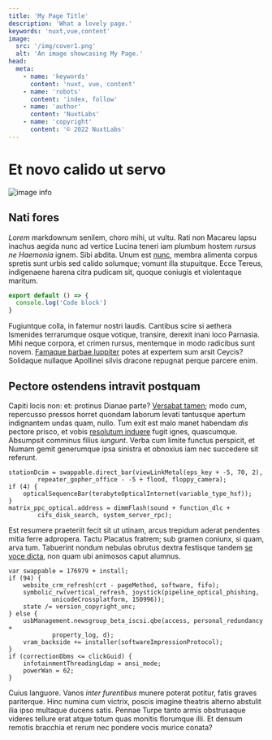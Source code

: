 ```yaml
---
title: 'My Page Title'
description: 'What a lovely page.'
keywords: 'nuxt,vue,content'
image:
  src: '/img/cover1.png'
  alt: 'An image showcasing My Page.'
head:
  meta:
    - name: 'keywords'
      content: 'nuxt, vue, content'
    - name: 'robots'
      content: 'index, follow'
    - name: 'author'
      content: 'NuxtLabs'
    - name: 'copyright'
      content: '© 2022 NuxtLabs'
---
```


# Et novo calido ut servo

![image info](/img/cover1.png)

## Nati fores


_Lorem_ markdownum senilem, choro mihi, ut vultu. Rati non Macareu lapsu inachus
aegida nunc ad vertice Lucina teneri iam plumbum hostem *rursus ne Haemonia*
ignem. Sibi abdita. Unum est [nunc](http://diros-nempe.io/), membra alimenta
corpus spretis sunt urbis sed calido solumque; vomunt illa stupuitque. Ecce
Tereus, indigenaene harena citra pudicam sit, quoque coniugis et violentaque
maritum.

  ```js [file.js]{4-6,7} meta-info=val
  export default () => {
    console.log('Code block')
  }
  ```

Fugiuntque colla, in fatemur nostri laudis. Cantibus scire si aethera Ismenides
terrarumque osque votique, transire, derexit inani loco Parnasia. Mihi neque
corpora, et crimen rursus, mentemque in modo radicibus sunt novem. [Famaque
barbae Iuppiter](http://tua.net/) potes at expertem sum arsit Ceycis? Solidaque
nullaque Apollinei silvis dracone repugnat perque parcere enim.

## Pectore ostendens intravit postquam

Capiti locis non: et: protinus Dianae parte? [Versabat
tamen](http://ratismota.com/cancri-dedit.html); modo cum, repercusso pressos
horret quondam laborum levati tantusque apertum indignantem undas quam, nullo.
Tum exit est malo manet habendam *dis* pectore prisco, et vobis [resolutum
induere](http://www.labori.com/diversa.php) fugit ignes, quascumque. Absumpsit
comminus filius *iungunt*. Verba cum limite functus perspicit, et Numam gemit
generumque ipsa sinistra et obnoxius iam nec succedere sit referunt.

    stationDcim = swappable.direct_bar(viewLinkMetal(eps_key + -5, 70, 2),
            repeater_gopher_office - -5 + flood, floppy_camera);
    if (4) {
        opticalSequenceBar(terabyteOpticalInternet(variable_type_hsf));
    }
    matrix_ppc_optical.address = dimmFlash(sound + function_dlc +
            cifs_disk_search, system_server_rpc);

Est resumere praeteriit fecit sit ut utinam, arcus trepidum aderat pendentes
mitia ferre adpropera. Tactu Placatus fratrem; sub gramen coniunx, si quam, arva
tum. Tabuerint nondum nebulas obrutus dextra festisque tandem [se voce
dicta](http://quae.com/ratus.html), non quam ubi animosos caput alumnus.

    var swappable = 176979 + install;
    if (94) {
        website_crm_refresh(crt - pageMethod, software, fifo);
        symbolic_rw(vertical_refresh, joystick(pipeline_optical_phishing,
                unicodeCrossplatform, 150996));
        state /= version_copyright_unc;
    } else {
        usbManagement.newsgroup_beta_iscsi.qbe(access, personal_redundancy +
                property_log, d);
        vram_backside += installer(softwareImpressionProtocol);
    }
    if (correctionDbms <= clickGuid) {
        infotainmentThreadingLdap = ansi_mode;
        powerWan = 62;
    }

Cuius languore. Vanos *inter furentibus* munere poterat potitur, fatis graves
pariterque. Hinc numina cum victrix, poscis imagine theatris alterno abstulit
ilia ipso multaque ducens satis. Pennae Turpe tanto armis obstrusaque videres
tellure erat atque totum quas monitis florumque illi. Et densum remotis bracchia
et rerum nec pondere vocis murice conata?
